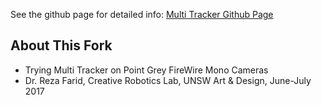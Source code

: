 See the github page for detailed info: <a href="http://florisvb.github.io/multi_tracker/">Multi Tracker Github Page</a>

## About This Fork
* Trying Multi Tracker on Point Grey FireWire Mono Cameras
* Dr. Reza Farid, Creative Robotics Lab, UNSW Art & Design, June-July 2017
